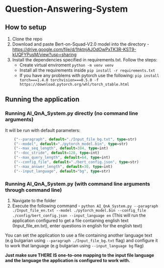 # Question-Answering-System

## How to setup

1. Clone the repo
2. Download and paste Bert-on-Squad-V2.0 model into the directory - https://drive.google.com/file/d/1hktnjAJOdOwPxTK3R-KST9-kUQFYPusM/view?usp=sharing
3. Install the dependencies specified in requirements.txt. Follow the steps:
    -   Create virtual enviroment ```python -m venv venv```
    -   Install all the requirements inside ```pip install -r requirements.txt```
    -   If you have any problems with pytorch use the following: ```pip install torch===1.4.0 torchvision===0.5.0 -f https://download.pytorch.org/whl/torch_stable.html```

## Running the application

### Running AI_QnA_System.py directly (no command line arguments)
It will be run with default parameters:
```typescript
    ("--paragraph", default="./Input_file_bg.txt", type=str)
    ("--model", default="./pytorch_model.bin", type=str)
    ("--max_seq_length", default=384, type=int)
    ("--doc_stride", default=128, type=int)
    ("--max_query_length", default=64, type=int)
    ("--config_file", default="./bert_config.json", type=str)
    ("--max_answer_length", default=30, type=int)
    ("--input_language", default="bg", type=str)
```
    
    
### Running AI_QnA_System.py (with command line arguments through command line)
1. Navigate to the folder
2. Execute the following command - ``` python AI_QnA_System.py --paragraph ./Input_file_en.txt --model ./pytorch_model.bin --config_file ./config/bert_config.json --input_language en ```
(This will run the application configured to get a file containing english text (Input_file_en.txt), enter questions in english for the english text)

You can set the application to use a file containing another language text (e.g bulgarian using ```--paragraph ./Input_file_bg.txt``` flag) and configure it to work that language (e.g bulgarian using ```--input_language bg``` flag)

<b>Just make sure THERE IS one-to-one mapping to the input file language and the language the application is configured to work with.</b>


